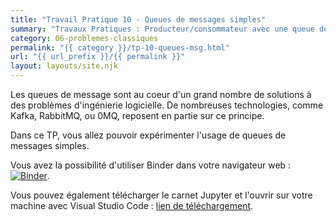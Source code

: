 ```yaml
---
title: "Travail Pratique 10 - Queues de messages simples"
summary: "Travaux Pratiques : Producteur/consommateur avec une queue de messages simple."
category: 06-problemes-classiques
permalink: "{{ category }}/tp-10-queues-msg.html"
url: "{{ url_prefix }}/{{ permalink }}"
layout: layouts/site.njk
---
```


Les queues de message sont au coeur d'un grand nombre de solutions à des problèmes d'ingénierie logicielle. De nombreuses technologies, comme Kafka, RabbitMQ, ou 0MQ, reposent en partie sur ce principe.

Dans ce TP, vous allez pouvoir expérimenter l'usage de queues de messages simples.

Vous avez la possibilité d'utiliser Binder dans votre navigateur web : <a href="https://mybinder.org/v2/gh/loic-yvonnet/algo-appliquee/main?filepath=cours%2F06-problemes-classiques%2Fwork-assignment-13.ipynb"><img class="inline" src="https://mybinder.org/badge_logo.svg" alt="Binder"></a>.

Vous pouvez également télécharger le carnet Jupyter et l'ouvrir sur votre machine avec Visual Studio Code : <a href="./work-assignment-13.ipynb" download="tp-10.ipynb">lien de téléchargement</a>.